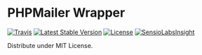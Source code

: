 # PHPMailer Wrapper


[![Travis](https://travis-ci.org/fwolf/phpmailer-wrapper.svg?branch=master)](https://travis-ci.org/fwolf/phpmailer-wrapper)
[![Latest Stable Version](https://poser.pugx.org/fwolf/phpmailer-wrapper/v/stable.svg)](https://packagist.org/packages/fwolf/phpmailer-wrapper)
[![License](https://poser.pugx.org/fwolf/phpmailer-wrapper/license.svg)](https://packagist.org/packages/fwolf/phpmailer-wrapper)
[![SensioLabsInsight](https://insight.sensiolabs.com/projects/e0330125-7a91-49e9-b832-17e9f7f7e754/mini.png)](https://insight.sensiolabs.com/projects/e0330125-7a91-49e9-b832-17e9f7f7e754)

Distribute under MIT License.
